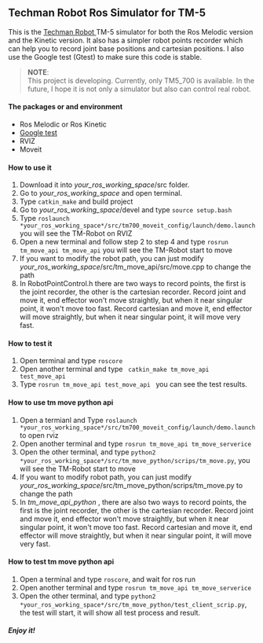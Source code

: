 ## Techman Robot Ros Simulator for TM-5
 
This is the [Techman Robot ](https://tm-robot.com/) TM-5 simulator for both the Ros Melodic version and the Kinetic version.
It also has a simpler robot points recorder which can help you to record joint base positions and cartesian positions.
I also use the Google test (Gtest) to make sure this code is stable.



> __NOTE__:  
This project is developing. Currently, only TM5_700 is available. In the future, I hope it is not only a simulator but also can control real robot.

#### The packages or and environment
- Ros Melodic  or Ros Kinetic
- [Google test](https://github.com/google/googletest)
- RVIZ
- Moveit

#### How to use it
1. Download it into *your_ros_working_space*/src folder.
2. Go to *your_ros_working_space* and open terminal.
3. Type ```catkin_make``` and build project
4. Go to *your_ros_working_space*/devel and type ```source setup.bash```
5. Type ```roslaunch *your_ros_working_space*/src/tm700_moveit_config/launch/demo.launch```
you will see the TM-Robot on RVIZ
6. Open a new terminal and follow step 2 to step 4 and type ```rosrun tm_move_api tm_move_api``` 
you will see the TM-Robot start to move
7. If you want to modify the robot path, you can just modify  *your_ros_working_space*/src/tm_move_api/src/move.cpp to change the path
8. In RobotPointControl.h there are two ways to record points, the first is the joint recorder, the other is the cartesian recorder. Record joint and move it, end effector won't move straightly, but when it near singular point, it won't move too fast.
Record cartesian and move it, end effector will move straightly, but when it near singular point, it will move very fast.
#### How to test it
1. Open terminal and type ```roscore```
2. Open another terminal and type ``` catkin_make tm_move_api test_move_api```
3. Type ```rosrun tm_move_api test_move_api ``` you can see the test results.

#### How to use tm move python api
1. Open a termianl and Type ```roslaunch *your_ros_working_space*/src/tm700_moveit_config/launch/demo.launch``` to open rviz
2. Open another terminal and type ```rosrun tm_move_api tm_move_serverice```
3. Open the other terminal, and type ```python2  *your_ros_working_space*/src/tm_move_python/scrips/tm_move.py```, you will see the TM-Robot start to move
4. If you want to modify robot path, you can just modify *your_ros_working_space*/src/tm_move_python/scrips/tm_move.py to change the path
5. In *tm_move_api_python* , there are also two ways to record points, the first is the joint recorder, the other is the cartesian recorder. Record joint and move it, end effector won't move straightly, but when it near singular point, it won't move too fast. Record cartesian and move it, end effector will move straightly, but when it near singular point, it will move very fast.

#### How to test tm move python api
1. Open a terminal and type ```roscore```, and wait for ros run 
2. Open another terminal and type ```rosrun tm_move_api tm_move_serverice```
3. Open the other terminal, and type ```python2  *your_ros_working_space*/src/tm_move_python/test_client_scrip.py```, the test will start, it will show all test process and result.

##### Enjoy it!
